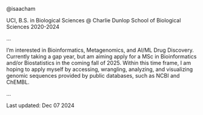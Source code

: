 @isaacham 

UCI, B.S. in Biological Sciences @ Charlie Dunlop School of Biological Sciences
2020-2024

...

I’m interested in Bioinformatics, Metagenomics, and AI/ML Drug Discovery.
Currently taking a gap year, but am aiming apply for a MSc in Bioinformatics and/or Biostatistics in the coming fall of 2025. 
Within this time frame, I am hoping to apply myself by accessing, wrangling, analyzing, and visualizing genomic sequences provided by public databases, such as NCBI and ChEMBL. 

...

Last updated: Dec 07 2024



<!---
isaacham/isaacham is a ✨ special ✨ repository because its `README.md` (this file) appears on your GitHub profile.
You can click the Preview link to take a look at your changes.
--->
